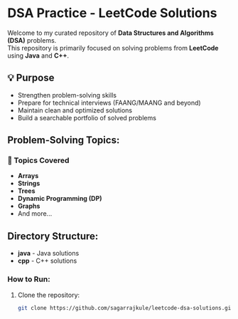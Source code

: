 # DSA Practice - LeetCode Solutions

Welcome to my curated repository of **Data Structures and Algorithms (DSA)** problems.  
This repository is primarily focused on solving problems from **LeetCode** using **Java** and **C++**.

## 💡 Purpose
- Strengthen problem-solving skills
- Prepare for technical interviews (FAANG/MAANG and beyond)
- Maintain clean and optimized solutions
- Build a searchable portfolio of solved problems

## Problem-Solving Topics:
### 📌 Topics Covered
- **Arrays**
- **Strings**
- **Trees**
- **Dynamic Programming (DP)**
- **Graphs**
- And more...

## Directory Structure:
- **java** - Java solutions
- **cpp** - C++ solutions

### How to Run:
1. Clone the repository:
   ```bash
   git clone https://github.com/sagarrajkule/leetcode-dsa-solutions.git
